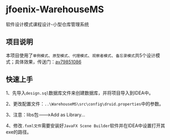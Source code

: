 # jfoenix-WarehouseMS

软件设计模式课程设计-小型仓库管理系统

## 项目说明
本项目使用了`单例模式`、`原型模式`、`代理模式`、`观察者模式`、`备忘录模式`共5个设计模式；具体效果，传送门：[av79851086](https://www.bilibili.com/video/av79851086/)

## 快速上手

1、先导入`design.sql`数据库文件来创建数据库，并将项目导入到IDEA中。

2、更改配置文件：`..\WarehouseMS\src\config\druid.properties`中的参数。

3、注意：libs包--->Add as Library... 

4、修改`.fxml文件`需要安装好`JavaFX Scene Builder`软件并在IDEA中设置打开其exe的路径。